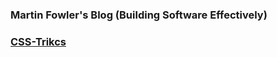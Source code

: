 <!-- GOOGLE-AI-BLOG:START -->

<!-- GOOGLE-AI-BLOG:END -->



<!-- GOOGLE-DEEPMIND-BLOG:START -->

<!-- GOOGLE-DEEPMIND-BLOG:END -->



<!-- REDDIT-ML:START -->

<!-- REDDIT-ML:END -->



<!-- NEO4J-YOUTUBE:START -->

<!-- NEO4J-YOUTUBE:END -->



<!-- MEMGRAPH-TWITTER:START -->

<!-- MEMGRAPH-TWITTER:END -->



<!-- DOCKER-BLOG:START -->

<!-- DOCKER-BLOG:END -->



<!-- KUBERNETES-BLOG:START -->

<!-- KUBERNETES-BLOG:END -->

### Martin Fowler's Blog (**Building Software Effectively**)

<!-- MARTIN-FOWLER-BLOG:START -->

<!-- MARTIN-FOWLER-BLOG:END -->

### [CSS-Trikcs](https://css-tricks.com/)

<!-- CSS-TRIKCS:START -->

<!-- CSS-TRIKCS:END -->
